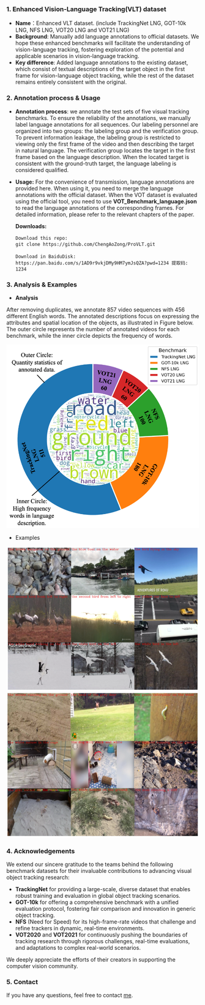 ### 1. Enhanced Vision-Language Tracking(VLT) dataset

* **Name**：Enhanced VLT dataset. (include TrackingNet LNG, GOT-10k LNG, NFS LNG, VOT20 LNG and VOT21 LNG)
* **Background**: Manually add language annotations to official datasets. We hope these enhanced benchmarks will facilitate the understanding of vision-language tracking, fostering exploration of the potential and applicable scenarios in vision-language tracking.
* **Key difference**: Added language annotations to the existing dataset, which consist of textual descriptions of the target object in the first frame for vision-language object tracking, while the rest of the dataset remains entirely consistent with the original.



### 2. Annotation process & Usage

* **Annotation process**: we annotate the test sets of five visual tracking benchmarks. To ensure the reliability of the annotations, we manually label language annotations for all sequences. Our labeling personnel are organized into two groups: the labeling group and the verification group. To prevent information leakage, the labeling group is restricted to viewing only the first frame of the video and then describing the target in natural language. The verification group locates the target in the first frame based on the language description.  When the located target is consistent with the ground-truth target, the language labeling is considered qualified. 

* **Usage:** For the convenience of transmission, language annotations are provided here. When using it, you need to merge the language annotations with the official dataset. When the VOT dataset is evaluated using the official tool, you need to use **VOT_Benchmark_language.json** to read the language annotations of the corresponding frames. For detailed information, please refer to the relevant chapters of the paper.

  **Downloads:**

  ```
  Download this repo:
  git clone https://github.com/ChengAoZong/ProVLT.git
  
  Download in BaiduDisk:
  https://pan.baidu.com/s/1AD9r9vkjDMy9HM7ymJsQZA?pwd=1234 提取码: 1234 
  
  ```

  



### 3. Analysis & Examples

* **Analysis**

After removing duplicates, we annotate 857 video sequences with 456 different English words. The annotated descriptions focus on expressing the attributes and spatial location of the objects,  as illustrated in Figure below. The outer circle represents the number of annotated videos for each benchmark, while the inner circle depicts the frequency of words.

<div style="text-align: center">
  <img src="example_images/analysis.png" alt="example1_crop" width="600" />
</div>

* Examples

<img src="example_images/example.png" alt="example1_crop" style="zoom: 50%;" />

<img src="example_images/example2.png" alt="example1_crop" style="zoom: 50%;" />

### 4. Acknowledgements

We extend our sincere gratitude to the teams behind the following benchmark datasets for their invaluable contributions to advancing visual object tracking research:

- **TrackingNet** for providing a large-scale, diverse dataset that enables robust training and evaluation in global object tracking scenarios.
- **GOT-10k** for offering a comprehensive benchmark with a unified evaluation protocol, fostering fair comparison and innovation in generic object tracking.
- **NFS** (Need for Speed) for its high-frame-rate videos that challenge and refine trackers in dynamic, real-time environments.
- **VOT2020** and **VOT2021** for continuously pushing the boundaries of tracking research through rigorous challenges, real-time evaluations, and adaptations to complex real-world scenarios.

We deeply appreciate the efforts of their creators in supporting the computer vision community.

### 5. Contact

If you have any questions, feel free to contact [me](chengaozong@mail.dlut.edu.cn).
